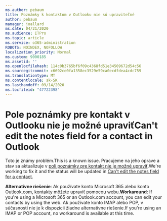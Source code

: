 ```yaml
---
ms.author: pebaum
title: Poznámky k kontaktom v Outlooku nie sú upraviteľné
author: pebaum
manager: joallard
ms.date: 04/21/2020
ms.audience: ITPro
ms.topic: article
ms.service: o365-administration
ROBOTS: NOINDEX, NOFOLLOW
localization_priority: Normal
ms.custom: 9000185
ms.assetid: ''
ms.openlocfilehash: 114c0b3765bf6f09c4368fd51e34509672d54c56
ms.sourcegitcommit: c6692ce0fa1358ec3529e59ca0ecdfdea4cdc759
ms.translationtype: MT
ms.contentlocale: sk-SK
ms.lasthandoff: 09/14/2020
ms.locfileid: "47722398"
---
```

# <a name="cant-edit-the-notes-field-for-a-contact-in-outlook"></a><span data-ttu-id="4d975-102">Pole poznámky pre kontakt v Outlooku nie je možné upraviť</span><span class="sxs-lookup"><span data-stu-id="4d975-102">Can't edit the notes field for a contact in Outlook</span></span>
<span data-ttu-id="4d975-103">Toto je známy problém.</span><span class="sxs-lookup"><span data-stu-id="4d975-103">This is a known issue.</span></span> <span data-ttu-id="4d975-104">Pracujeme na jeho oprave a stav sa aktualizuje v [poli poznámky pre kontakt nie je možné upraviť](https://support.office.com/article/fb8394ce-04ce-48b5-bae4-be46f77f10fe).</span><span class="sxs-lookup"><span data-stu-id="4d975-104">We're working to fix it and the status will be updated in [Can't edit the notes field for a contact](https://support.office.com/article/fb8394ce-04ce-48b5-bae4-be46f77f10fe).</span></span>

<span data-ttu-id="4d975-105">**Alternatívne riešenie**: Ak používate konto Microsoft 365 alebo konto Outlook.com, kontakty môžete upraviť pomocou webu.</span><span class="sxs-lookup"><span data-stu-id="4d975-105">**Workaround**: If you're using a Microsoft 365 or an Outlook.com account, you can edit your contacts by using the web.</span></span> <span data-ttu-id="4d975-106">Ak používate konto IMAP alebo POP, v súčasnosti nie je k dispozícii žiadne alternatívne riešenie.</span><span class="sxs-lookup"><span data-stu-id="4d975-106">If you're using an IMAP or POP account, no workaround is available at this time.</span></span>